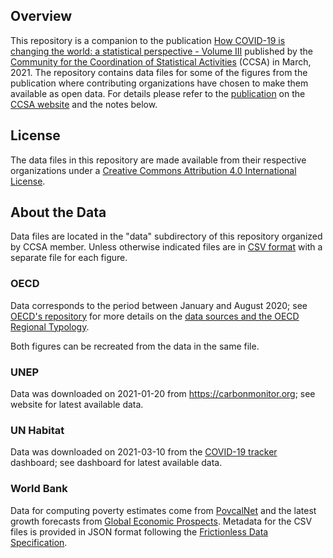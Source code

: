 
## Overview

This repository is a companion to the publication
[How COVID-19 is changing the world: a statistical perspective - Volume III][pub-v3]
published by the [Community for the Coordination of Statistical Activities][ccsa] (CCSA) in March, 2021.
The repository contains data files for some of the figures from the publication where contributing
organizations have chosen to make them available as open data. For details please refer to the
[publication][pub-v3] on the [CCSA website][ccsa] and the notes below.

## License ##

The data files in this repository are made available from their respective organizations
under a [Creative Commons Attribution 4.0 International License][cc-by].


## About the Data

Data files are located in the "data" subdirectory of this repository organized by CCSA member.
Unless otherwise indicated files are in [CSV format][csv] with a separate file for each figure.

### OECD ###

Data corresponds to the period between January and August 2020; see
[OECD's repository](oecd-repo) for more details on the
[data sources and the OECD Regional Typology](oecd-meta).

Both figures can be recreated from the data in the same file.

### UNEP ###

Data was downloaded on 2021-01-20 from <https://carbonmonitor.org>; see website for latest
available data.

### UN Habitat ###

Data was downloaded on 2021-03-10 from the [COVID-19 tracker](https://unhabitat.citiiq.com) dashboard;
see dashboard for latest available data.

### World Bank ###

Data for computing poverty estimates come from [PovcalNet][povcal] and the latest growth forecasts
from [Global Economic Prospects][gep]. Metadata for the CSV files is provided in JSON format
following the [Frictionless Data Specification][frictionless].


[ccsa]:   https://unstats.un.org/unsd/ccsa/
[pub-v3]: https://unstats.un.org/unsd/ccsa/
[csv]:    http://opendatahandbook.org/guide/en/appendices/file-formats/#comma-separated-files
[cc-by]:  http://creativecommons.org/licenses/by/4.0/

[oecd-repo]: https://github.com/oecd-cfe-eds/ccsa-excess-mortality/
[oecd-meta]: https://github.com/oecd-cfe-eds/ccsa-excess-mortality/blob/master/metadata.md

[povcal]: http://iresearch.worldbank.org/PovcalNet/home.aspx
[gep]:    https://www.worldbank.org/en/publication/global-economic-prospects
[frictionless]: https://specs.frictionlessdata.io/
